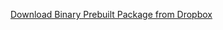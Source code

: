 [Download Binary Prebuilt Package from Dropbox](https://www.dropbox.com/s/xob8thx31hx681w/kaa-node.deb?dl=0)
